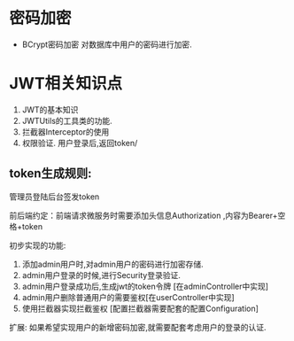 # 密码加密
* BCrypt密码加密
对数据库中用户的密码进行加密.


# JWT相关知识点
1. JWT的基本知识
2. JWTUtils的工具类的功能. 
3. 拦截器Interceptor的使用
4. 权限验证.
用户登录后,返回token/



## token生成规则:

管理员登陆后台签发token

前后端约定：前端请求微服务时需要添加头信息Authorization ,内容为Bearer+空格+token


初步实现的功能:
1. 添加admin用户时,对admin用户的密码进行加密存储.
2. admin用户登录的时候,进行Security登录验证.
3. admin用户登录成功后,生成jwt的token令牌 [在adminController中实现]
4. admin用户删除普通用户的需要鉴权[在userController中实现]
5. 使用拦截器实现拦截鉴权 [配置拦截器需要配套的配置Configuration]



扩展: 
如果希望实现用户的新增密码加密,就需要配套考虑用户的登录的认证.

